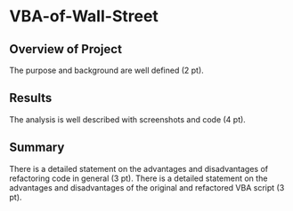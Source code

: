 # VBA-of-Wall-Street
## Overview of Project ##
The purpose and background are well defined (2 pt).
## Results ##
The analysis is well described with screenshots and code (4 pt).
## Summary ##
There is a detailed statement on the advantages and disadvantages of refactoring code in general (3 pt).
There is a detailed statement on the advantages and disadvantages of the original and refactored VBA script (3 pt).
